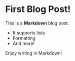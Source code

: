 # First Blog Post!

This is a **Markdown** blog post.

- It supports lists
- Formatting
- And more!

Enjoy writing in Markdown!
